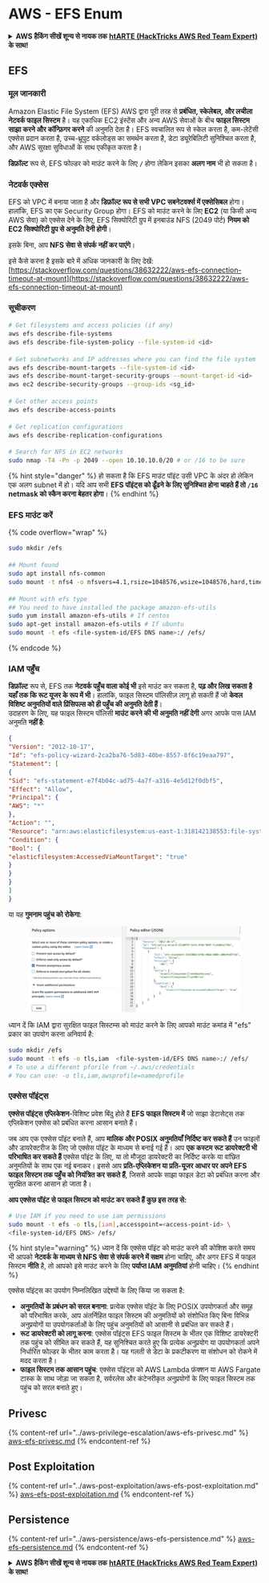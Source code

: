 # AWS - EFS Enum

<details>

<summary><strong> AWS हैकिंग सीखें शून्य से नायक तक</strong> <a href="https://training.hacktricks.xyz/courses/arte"><strong>htARTE (HackTricks AWS Red Team Expert)</strong></a><strong> के साथ!</strong></summary>

HackTricks का समर्थन करने के अन्य तरीके:

* यदि आप चाहते हैं कि आपकी **कंपनी का विज्ञापन HackTricks में दिखाई दे** या **HackTricks को PDF में डाउनलोड करें**, तो [**सब्सक्रिप्शन प्लान्स**](https://github.com/sponsors/carlospolop) देखें!
* [**आधिकारिक PEASS & HackTricks स्वैग**](https://peass.creator-spring.com) प्राप्त करें
* [**The PEASS Family**](https://opensea.io/collection/the-peass-family) की खोज करें, हमारा विशेष [**NFTs**](https://opensea.io/collection/the-peass-family) संग्रह
* 💬 [**Discord group**](https://discord.gg/hRep4RUj7f) में **शामिल हों** या [**telegram group**](https://t.me/peass) या **Twitter** पर 🐦 [**@carlospolopm**](https://twitter.com/carlospolopm) को **फॉलो करें**.
* **HackTricks** और [**HackTricks Cloud**](https://github.com/carlospolop/hacktricks-cloud) github repos में PRs सबमिट करके अपनी हैकिंग ट्रिक्स साझा करें.

</details>

## EFS

### मूल जानकारी

Amazon Elastic File System (EFS) AWS द्वारा पूरी तरह से **प्रबंधित, स्केलेबल, और लचीला नेटवर्क फाइल सिस्टम** है। यह एकाधिक EC2 इंस्टेंस और अन्य AWS सेवाओं के बीच **फाइल सिस्टम साझा करने और कॉन्फ़िगर करने** की अनुमति देता है। EFS स्वचालित रूप से स्केल करता है, कम-लेटेंसी एक्सेस प्रदान करता है, उच्च-थ्रूपुट वर्कलोड्स का समर्थन करता है, डेटा ड्यूरेबिलिटी सुनिश्चित करता है, और AWS सुरक्षा सुविधाओं के साथ एकीकृत करता है।

**डिफ़ॉल्ट** रूप से, EFS फोल्डर को माउंट करने के लिए **`/`** होगा लेकिन इसका **अलग नाम** भी हो सकता है।

### नेटवर्क एक्सेस

EFS को VPC में बनाया जाता है और **डिफ़ॉल्ट रूप से सभी VPC सबनेटवर्क्स में एक्सेसिबल** होगा। हालांकि, EFS का एक Security Group होगा। EFS को माउंट करने के लिए **EC2** (या किसी अन्य AWS सेवा) को एक्सेस देने के लिए, EFS सिक्योरिटी ग्रुप में इनबाउंड NFS (2049 पोर्ट) **नियम को EC2 सिक्योरिटी ग्रुप से अनुमति देनी होगी**।

इसके बिना, आप **NFS सेवा से संपर्क नहीं कर पाएंगे**।

इसे कैसे करना है इसके बारे में अधिक जानकारी के लिए देखें: [https://stackoverflow.com/questions/38632222/aws-efs-connection-timeout-at-mount](https://stackoverflow.com/questions/38632222/aws-efs-connection-timeout-at-mount)

### सूचीकरण
```bash
# Get filesystems and access policies (if any)
aws efs describe-file-systems
aws efs describe-file-system-policy --file-system-id <id>

# Get subnetworks and IP addresses where you can find the file system
aws efs describe-mount-targets --file-system-id <id>
aws efs describe-mount-target-security-groups --mount-target-id <id>
aws ec2 describe-security-groups --group-ids <sg_id>

# Get other access points
aws efs describe-access-points

# Get replication configurations
aws efs describe-replication-configurations

# Search for NFS in EC2 networks
sudo nmap -T4 -Pn -p 2049 --open 10.10.10.0/20 # or /16 to be sure
```
{% hint style="danger" %}
हो सकता है कि EFS माउंट पॉइंट उसी VPC के अंदर हो लेकिन एक अलग subnet में हो। यदि आप सभी **EFS पॉइंट्स को ढूँढने के लिए सुनिश्चित होना चाहते हैं तो `/16` netmask को स्कैन करना बेहतर होगा**।
{% endhint %}

### EFS माउंट करें

{% code overflow="wrap" %}
```bash
sudo mkdir /efs

## Mount found
sudo apt install nfs-common
sudo mount -t nfs4 -o nfsvers=4.1,rsize=1048576,wsize=1048576,hard,timeo=600,retrans=2,noresvport <IP>:/ /efs

## Mount with efs type
## You need to have installed the package amazon-efs-utils
sudo yum install amazon-efs-utils # If centos
sudo apt-get install amazon-efs-utils # If ubuntu
sudo mount -t efs <file-system-id/EFS DNS name>:/ /efs/
```
{% endcode %}

### IAM पहुँच

**डिफ़ॉल्ट** रूप से, EFS तक **नेटवर्क पहुँच वाला कोई भी** इसे माउंट कर सकता है, **पढ़ और लिख सकता है यहाँ तक कि रूट यूजर के रूप में भी**। हालांकि, फाइल सिस्टम पॉलिसीज़ लागू हो सकती हैं जो **केवल विशिष्ट अनुमतियों वाले प्रिंसिपल्स को ही पहुँच की अनुमति देती हैं**।\
उदाहरण के लिए, यह फाइल सिस्टम पॉलिसी **माउंट करने की भी अनुमति नहीं देगी** अगर आपके पास IAM अनुमति **नहीं है**:
```json
{
"Version": "2012-10-17",
"Id": "efs-policy-wizard-2ca2ba76-5d83-40be-8557-8f6c19eaa797",
"Statement": [
{
"Sid": "efs-statement-e7f4b04c-ad75-4a7f-a316-4e5d12f0dbf5",
"Effect": "Allow",
"Principal": {
"AWS": "*"
},
"Action": "",
"Resource": "arn:aws:elasticfilesystem:us-east-1:318142138553:file-system/fs-0ab66ad201b58a018",
"Condition": {
"Bool": {
"elasticfilesystem:AccessedViaMountTarget": "true"
}
}
}
]
}
```
या यह **गुमनाम पहुंच को रोकेगा**:

<figure><img src="../../../.gitbook/assets/image (3) (6).png" alt=""><figcaption></figcaption></figure>

ध्यान दें कि IAM द्वारा सुरक्षित फाइल सिस्टम्स को माउंट करने के लिए आपको माउंट कमांड में "efs" प्रकार का उपयोग करना अनिवार्य है:
```bash
sudo mkdir /efs
sudo mount -t efs -o tls,iam  <file-system-id/EFS DNS name>:/ /efs/
# To use a different pforile from ~/.aws/credentials
# You can use: -o tls,iam,awsprofile=namedprofile
```
### एक्सेस पॉइंट्स

**एक्सेस पॉइंट्स** **एप्लिकेशन**-विशिष्ट प्रवेश बिंदु होते हैं **EFS फाइल सिस्टम में** जो साझा डेटासेट्स तक एप्लिकेशन एक्सेस को प्रबंधित करना आसान बनाते हैं।

जब आप एक एक्सेस पॉइंट बनाते हैं, आप **मालिक और POSIX अनुमतियाँ निर्दिष्ट कर सकते हैं** उन फाइलों और डायरेक्टरीज के लिए जो एक्सेस पॉइंट के माध्यम से बनाई गई हैं। आप **एक कस्टम रूट डायरेक्टरी भी परिभाषित कर सकते हैं** एक्सेस पॉइंट के लिए, या तो मौजूदा डायरेक्टरी का निर्दिष्ट करके या वांछित अनुमतियों के साथ एक नई बनाकर। इससे आप **प्रति-एप्लिकेशन या प्रति-यूजर आधार पर अपने EFS फाइल सिस्टम तक पहुँच को नियंत्रित कर सकते हैं**, जिससे आपके साझा फाइल डेटा को प्रबंधित करना और सुरक्षित करना आसान हो जाता है।

**आप एक्सेस पॉइंट से फाइल सिस्टम को माउंट कर सकते हैं कुछ इस तरह से:**
```bash
# Use IAM if you need to use iam permissions
sudo mount -t efs -o tls,[iam],accesspoint=<access-point-id> \
<file-system-id/EFS DNS> /efs/
```
{% hint style="warning" %}
ध्यान दें कि एक्सेस पॉइंट को माउंट करने की कोशिश करते समय भी आपको **नेटवर्क के माध्यम से NFS सेवा से संपर्क करने में सक्षम** होना चाहिए, और अगर EFS में फाइल सिस्टम **नीति** है, तो आपको इसे माउंट करने के लिए **पर्याप्त IAM अनुमतियां** होनी चाहिए।
{% endhint %}

एक्सेस पॉइंट्स का उपयोग निम्नलिखित उद्देश्यों के लिए किया जा सकता है:

* **अनुमतियों के प्रबंधन को सरल बनाना**: प्रत्येक एक्सेस पॉइंट के लिए POSIX उपयोगकर्ता और समूह को परिभाषित करके, आप अंतर्निहित फाइल सिस्टम की अनुमतियों को संशोधित किए बिना विभिन्न अनुप्रयोगों या उपयोगकर्ताओं के लिए पहुंच अनुमतियों को आसानी से प्रबंधित कर सकते हैं।
* **रूट डायरेक्टरी को लागू करना**: एक्सेस पॉइंट्स EFS फाइल सिस्टम के भीतर एक विशिष्ट डायरेक्टरी तक पहुंच को सीमित कर सकते हैं, यह सुनिश्चित करते हुए कि प्रत्येक अनुप्रयोग या उपयोगकर्ता अपने निर्धारित फोल्डर के भीतर काम करता है। यह गलती से डेटा के प्रकटीकरण या संशोधन को रोकने में मदद करता है।
* **फाइल सिस्टम तक आसान पहुंच**: एक्सेस पॉइंट्स को AWS Lambda फ़ंक्शन या AWS Fargate टास्क के साथ जोड़ा जा सकता है, सर्वरलेस और कंटेनरीकृत अनुप्रयोगों के लिए फाइल सिस्टम तक पहुंच को सरल बनाते हुए।

## Privesc

{% content-ref url="../aws-privilege-escalation/aws-efs-privesc.md" %}
[aws-efs-privesc.md](../aws-privilege-escalation/aws-efs-privesc.md)
{% endcontent-ref %}

## Post Exploitation

{% content-ref url="../aws-post-exploitation/aws-efs-post-exploitation.md" %}
[aws-efs-post-exploitation.md](../aws-post-exploitation/aws-efs-post-exploitation.md)
{% endcontent-ref %}

## Persistence

{% content-ref url="../aws-persistence/aws-efs-persistence.md" %}
[aws-efs-persistence.md](../aws-persistence/aws-efs-persistence.md)
{% endcontent-ref %}

<details>

<summary><strong>AWS हैकिंग सीखें शून्य से नायक तक</strong> <a href="https://training.hacktricks.xyz/courses/arte"><strong>htARTE (HackTricks AWS Red Team Expert)</strong></a><strong> के साथ!</strong></summary>

HackTricks का समर्थन करने के अन्य तरीके:

* अगर आप चाहते हैं कि आपकी **कंपनी का विज्ञापन HackTricks में दिखाई दे** या **HackTricks को PDF में डाउनलोड करें** तो [**सदस्यता योजनाएं**](https://github.com/sponsors/carlospolop) देखें!
* [**आधिकारिक PEASS & HackTricks स्वैग**](https://peass.creator-spring.com) प्राप्त करें
* [**The PEASS Family**](https://opensea.io/collection/the-peass-family) की खोज करें, हमारा विशेष [**NFTs**](https://opensea.io/collection/the-peass-family) संग्रह
* 💬 [**Discord समूह**](https://discord.gg/hRep4RUj7f) में **शामिल हों** या [**telegram समूह**](https://t.me/peass) या **Twitter** 🐦 पर मुझे **फॉलो** करें [**@carlospolopm**](https://twitter.com/carlospolopm)**.**
* **HackTricks** को अपनी हैकिंग ट्रिक्स साझा करके [**HackTricks**](https://github.com/carlospolop/hacktricks) और [**HackTricks Cloud**](https://github.com/carlospolop/hacktricks-cloud) github repos में PRs सबमिट करें।

</details>
